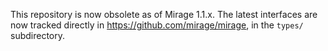 This repository is now obsolete as of Mirage 1.1.x.  The latest interfaces are
now tracked directly in <https://github.com/mirage/mirage>, in the `types/`
subdirectory.
